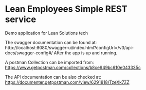 # Lean Employees Simple REST service

Demo application for Lean Solutions tech

The swagger documentation can be found at: http://localhost:8080/swagger-ui/index.html?configUrl=/v3/api-docs/swagger-config#/ After the app is up and running.

A postman Collection can be imported from: https://www.getpostman.com/collections/b8ce949bc610e043335c

The API documentation can be also checked at: https://documenter.getpostman.com/view/6291818/TzeXk7ZZ
